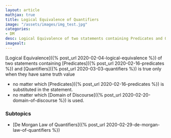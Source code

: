 ```yaml
---
layout: article
mathjax: true
title: Logical Equivalence of Quantifiers
image: "/assets/images/img_test.jpg"
categories:
- DM
desc: Logical Equivalence of two statements containing Predicates and Quantifiers is true only when they have same truth value  
imagealt: 
---
```


[Logical Equivalence]({% post_url 2020-02-04-logical-equivalence %}) of two statements containing [Predicates]({% post_url 2020-02-16-predicates %}) and [Quantifiers]({% post_url 2020-03-03-quantifiers %}) is true only when they have same truth value 
* no matter which [Predicates]({% post_url 2020-02-16-predicates %}) is substituted in the statement.
* no matter which [Domain of Discourse]({% post_url 2020-02-20-domain-of-discourse %}) is used.

### Subtopics
- [De Morgan Law of Quantifiers]({% post_url 2020-02-29-de-morgan-law-of-quantifiers %})